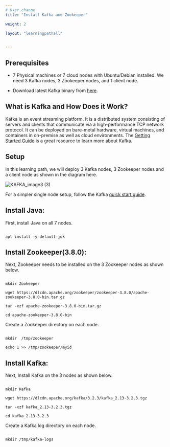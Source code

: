 ```yaml
---
# User change
title: "Install Kafka and Zookeeper"

weight: 2

layout: "learningpathall"


---
```


## Prerequisites

* 7 Physical machines or 7 cloud nodes with Ubuntu/Debian installed. We need 3 Kafka nodes, 3 Zookeeper nodes, and 1 client node.

*  Download latest Kafka binary from [here](https://dlcdn.apache.org/kafka/).

## What is Kafka and How Does it Work?

Kafka is an event streaming platform. It is a distributed system consisting of servers and clients that communicate via a high-performance TCP network protocol. It can be deployed on bare-metal hardware, virtual machines, and containers in on-premise as well as cloud environments. The [Getting Started Guide](https://kafka.apache.org/documentation/#gettingStarted) is a great resource to learn more about Kafka.

## Setup

In this learning path, we will deploy 3 Kafka nodes, 3 Zookeeper nodes and a client node as shown in the diagram here. 

![KAFKA_image3 (3)](https://user-images.githubusercontent.com/66300308/189855554-51b0c9d2-095b-4196-8a2d-e8a768880d72.png)

For a simpler single node setup, follow the Kafka [quick start guide](https://kafka.apache.org/quickstart).


## Install Java:

First, install Java on all 7 nodes.

```console

apt install -y default-jdk

```

## Install Zookeeper(3.8.0):

Next, Zookeeper needs to be installed on the 3 Zookeeper nodes as shown below.

```console

mkdir Zookeeper

wget https://dlcdn.apache.org/zookeeper/zookeeper-3.8.0/apache-zookeeper-3.8.0-bin.tar.gz

tar -xzf apache-zookeeper-3.8.0-bin.tar.gz

cd apache-zookeeper-3.8.0-bin

```

Create a Zookeeper directory on each node.

```console

mkdir  /tmp/zookeeper

echo 1 >> /tmp/zookeeper/myid

```

## Install Kafka:

Next, Install Kafka on the 3 nodes as shown below.

```console

mkdir Kafka

wget https://dlcdn.apache.org/kafka/3.2.3/kafka_2.13-3.2.3.tgz

tar -xzf kafka_2.13-3.2.3.tgz

cd kafka_2.13-3.2.3

```
Create a Kafka log directory on each node.

```console

mkdir /tmp/kafka-logs

```


